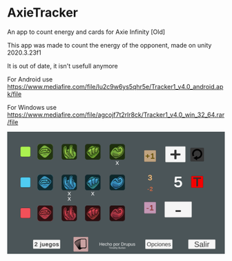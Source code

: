 # AxieTracker
An app to count energy and cards for Axie Infinity [Old]

This app was made to count the energy of the opponent, made on unity 2020.3.23f1

It is out of date, it isn't usefull anymore

For Android use https://www.mediafire.com/file/lu2c9w6ys5qhr5e/Tracker1_v4.0_android.apk/file

For Windows use https://www.mediafire.com/file/agcojf7t2rlr8ck/Tracker1_v4.0_win_32_64.rar/file

![alt text](https://github.com/gruvix/AxieTracker/blob/main/tracker_thumbnail.png?raw=true)
